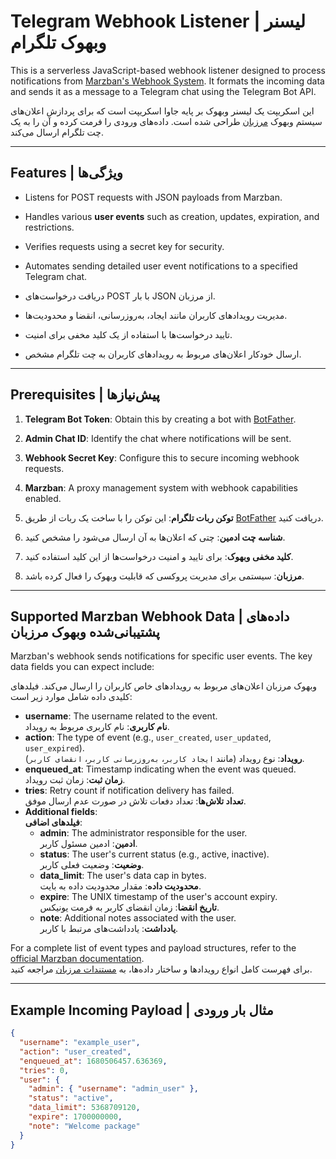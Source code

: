 # Telegram Webhook Listener | لیسنر وبهوک تلگرام

This is a serverless JavaScript-based webhook listener designed to process notifications from [Marzban's Webhook System](https://gozargah.github.io/marzban/en/docs/webhook). It formats the incoming data and sends it as a message to a Telegram chat using the Telegram Bot API.

این اسکریپت یک لیسنر وبهوک بر پایه جاوا اسکریپت است که برای پردازش اعلان‌های سیستم وبهوک [مرزبان](https://gozargah.github.io/marzban/en/docs/webhook) طراحی شده است. داده‌های ورودی را فرمت کرده و آن را به یک چت تلگرام ارسال می‌کند.

---

## Features | ویژگی‌ها

- Listens for POST requests with JSON payloads from Marzban.
- Handles various **user events** such as creation, updates, expiration, and restrictions.
- Verifies requests using a secret key for security.
- Automates sending detailed user event notifications to a specified Telegram chat.

- دریافت درخواست‌های POST با بار JSON از مرزبان.
- مدیریت رویدادهای کاربران مانند ایجاد، به‌روزرسانی، انقضا و محدودیت‌ها.
- تایید درخواست‌ها با استفاده از یک کلید مخفی برای امنیت.
- ارسال خودکار اعلان‌های مربوط به رویدادهای کاربران به چت تلگرام مشخص.

---

## Prerequisites | پیش‌نیازها

1. **Telegram Bot Token**: Obtain this by creating a bot with [BotFather](https://core.telegram.org/bots#botfather).
2. **Admin Chat ID**: Identify the chat where notifications will be sent.
3. **Webhook Secret Key**: Configure this to secure incoming webhook requests.
4. **Marzban**: A proxy management system with webhook capabilities enabled.

1. **توکن ربات تلگرام**: این توکن را با ساخت یک ربات از طریق [BotFather](https://core.telegram.org/bots#botfather) دریافت کنید.
2. **شناسه چت ادمین**: چتی که اعلان‌ها به آن ارسال می‌شود را مشخص کنید.
3. **کلید مخفی وبهوک**: برای تایید و امنیت درخواست‌ها از این کلید استفاده کنید.
4. **مرزبان**: سیستمی برای مدیریت پروکسی که قابلیت وبهوک را فعال کرده باشد.

---

## Supported Marzban Webhook Data | داده‌های پشتیبانی‌شده وبهوک مرزبان

Marzban's webhook sends notifications for specific user events. The key data fields you can expect include:

وبهوک مرزبان اعلان‌های مربوط به رویدادهای خاص کاربران را ارسال می‌کند. فیلدهای کلیدی داده شامل موارد زیر است:

- **username**: The username related to the event.  
  **نام کاربری**: نام کاربری مربوط به رویداد.
- **action**: The type of event (e.g., `user_created`, `user_updated`, `user_expired`).  
  **رویداد**: نوع رویداد (مانند `ایجاد کاربر`، `به‌روزرسانی کاربر`، `انقضای کاربر`).
- **enqueued_at**: Timestamp indicating when the event was queued.  
  **زمان ثبت**: زمان ثبت رویداد.
- **tries**: Retry count if notification delivery has failed.  
  **تعداد تلاش‌ها**: تعداد دفعات تلاش در صورت عدم ارسال موفق.
- **Additional fields**:  
  **فیلدهای اضافی**:
  - **admin**: The administrator responsible for the user.  
    **ادمین**: ادمین مسئول کاربر.
  - **status**: The user's current status (e.g., active, inactive).  
    **وضعیت**: وضعیت فعلی کاربر.
  - **data_limit**: The user's data cap in bytes.  
    **محدودیت داده**: مقدار محدودیت داده به بایت.
  - **expire**: The UNIX timestamp of the user's account expiry.  
    **تاریخ انقضا**: زمان انقضای کاربر به فرمت یونیکس.
  - **note**: Additional notes associated with the user.  
    **یادداشت**: یادداشت‌های مرتبط با کاربر.

For a complete list of event types and payload structures, refer to the [official Marzban documentation](https://gozargah.github.io/marzban/en/docs/webhook).  
برای فهرست کامل انواع رویدادها و ساختار داده‌ها، به [مستندات مرزبان](https://gozargah.github.io/marzban/en/docs/webhook) مراجعه کنید.

---

## Example Incoming Payload | مثال بار ورودی

```json
{
  "username": "example_user",
  "action": "user_created",
  "enqueued_at": 1680506457.636369,
  "tries": 0,
  "user": {
    "admin": { "username": "admin_user" },
    "status": "active",
    "data_limit": 5368709120,
    "expire": 1700000000,
    "note": "Welcome package"
  }
}
